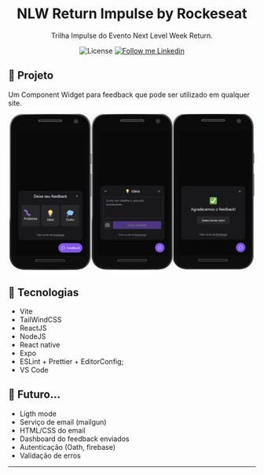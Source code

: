 <h1 align="center">
	NLW Return Impulse by Rockeseat
</h1>

<p align="center">Trilha Impulse do Evento Next Level Week Return.</p>

<p align="center">
  <img alt="License" src="https://img.shields.io/badge/license-MIT-2ecc71">

  <a href="https://www.linkedin.com/in/plmsz/" target="_blank">
    <img alt="Follow me Linkedin" src="https://img.shields.io/badge/Follow%20up-plmsz-2ecc71?style=social&logo=linkedin">
  </a>
</p>

## 🚀 Projeto

Um Component Widget para feedback que pode ser utilizado em qualquer site.

<p align="center">
  <img alt="Projeto" src="nlw.png">
</p>

## 🔧 Tecnologias

- Vite
- TailWindCSS
- ReactJS
- NodeJS
- React native
- Expo
- ESLint + Prettier + EditorConfig;
- VS Code

## 🚀 **Futuro...**
- Ligth mode
- Serviço de email (mailgun)
- HTML/CSS do email
- Dashboard do feedback enviados
- Autenticação (Oath, firebase)
- Validação de erros
---
